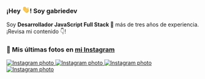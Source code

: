 <h3>¡Hey <img src="https://raw.githubusercontent.com/ABSphreak/ABSphreak/master/gifs/Hi.gif" width="20px" decondig="async">! Soy gabriedev</h3>

<p>Soy <strong>Desarrollador JavaScript Full Stack 🚀</strong> más de tres años de experiencia.<br />¡Revisa mi contenido 👇!</p>

### 📸 Mis últimas fotos en [mi Instagram](https://instagram.com/gabrie.dev)


<a href='https://instagram.com/p/CzMY3lzxgmx' target='_blank'>
  <img width='20%' src='https://instagram.fkiv8-1.fna.fbcdn.net/v/t51.2885-15/398916226_819142863293745_2426123683154743297_n.webp?stp=dst-jpg_e35&_nc_ht=instagram.fkiv8-1.fna.fbcdn.net&_nc_cat=109&_nc_ohc=ysYDce8zLzgAX91WlSN&edm=APU89FABAAAA&ccb=7-5&oh=00_AfAhuGKURENWbDJvs1CvX35hM3agrx0tfTC6LApHwaqUSw&oe=654F2169&_nc_sid=bc0c2c' alt='Instagram photo' />
</a>
<a href='https://instagram.com/p/CygbQv4uqxM' target='_blank'>
  <img width='20%' src='https://instagram.fkiv8-1.fna.fbcdn.net/v/t51.2885-15/391525959_236593062741789_5868561716480810596_n.webp?stp=dst-jpg_e35&_nc_ht=instagram.fkiv8-1.fna.fbcdn.net&_nc_cat=109&_nc_ohc=oxnUJwIeC8YAX-amX1o&edm=APU89FABAAAA&ccb=7-5&oh=00_AfC4f1iK82u0RJdISWvDIzQDEgaw7kRDSIoeTlmPOMAFLA&oe=654F2E25&_nc_sid=bc0c2c' alt='Instagram photo' />
</a>
<a href='https://instagram.com/p/CxTmOF6vN8M' target='_blank'>
  <img width='20%' src='https://instagram.fkiv8-1.fna.fbcdn.net/v/t51.2885-15/378565944_323878180141713_8920720304536029091_n.jpg?stp=dst-jpg_e15&_nc_ht=instagram.fkiv8-1.fna.fbcdn.net&_nc_cat=109&_nc_ohc=Vp1KA_VLHIQAX9ExqnN&edm=APU89FABAAAA&ccb=7-5&oh=00_AfBrSNZfNedRVfdyF8YwSug5D8VP4KuTRoztckL-7D-oQw&oe=65501A98&_nc_sid=bc0c2c' alt='Instagram photo' />
</a>
<a href='https://instagram.com/p/CxLlYVlupp3' target='_blank'>
  <img width='20%' src='https://instagram.fkiv8-1.fna.fbcdn.net/v/t51.2885-15/377997579_196784406648750_7872949112471886655_n.webp?stp=dst-jpg_e35&_nc_ht=instagram.fkiv8-1.fna.fbcdn.net&_nc_cat=106&_nc_ohc=uMeZFKctp_cAX_1AuUX&edm=APU89FABAAAA&ccb=7-5&oh=00_AfCV-dvXAiZmaE6u0VkC6gxFJpLdyrSAVIVxmtr8mitjLw&oe=654F859B&_nc_sid=bc0c2c' alt='Instagram photo' />
</a>
